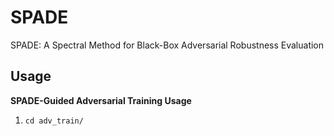 SPADE
===============================

SPADE: A Spectral Method for Black-Box Adversarial Robustness Evaluation

Usage
-----

**SPADE-Guided Adversarial Training Usage**

1. `cd adv_train/`
